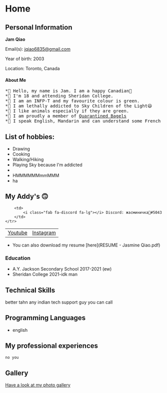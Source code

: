 # Home

<script src="https://kit.fontawesome.com/6d173168d3.js" crossorigin="anonymous"></script>

## Personal Information
**Jam Qiao**

Email(s): [jqiao6835@gmail.com](mailto:jqiao6835@gmail.com)

Year of birth: 2003

Location: Toronto, Canada

#### About Me
<pre>
*🌿 Hello, my name is Jam. I am a happy Canadian🍁
*🌿 I'm 18 and attending Sheridan College.
*🌿 I am an INFP-T and my favourite colour is green.
*🌿 I am lethally addicted to Sky Children of the Light😃
*🌿 I like animals especially if they are green.
*🌿 I am proudly a member of <a href="https://discord.gg/PZaPX5Mt" target="blank">Quarantined Bagels</a>
*🌿 I speak English, Mandarin and can understand some French and Italian 
</pre>

## List of hobbies:
* Drawing
* Cooking
* Walking/Hiking
* Playing Sky because I'm addicted
* 
* HMMMMMMmmMMM
* ha

## My Addy's 🙃

<table>
    <tr>
        <td>
            <a href="https://www.youtube.com/channel/UCKW-d_GlZ-sblBa18tChqbw" target="blank"><i class="fab fa-youtube fa-lg"></i> Youtube</a>
        </td>
        <td>
            <a href="https://www.instagram.com/jqwq_art/" target="blank"><i class="fab fa-instagram fa-lg"></i> Instagram</a>
        </td>
        
        <td>
            <i class="fab fa-discord fa-lg"></i> Discord: жасминичка💚#5043
        </td>
    </tr>
</table>

* <i class="fas fa-file fa-lg"></i> You can also download my resume [here](RESUME - Jasmine Qiao.pdf)


### Education

* A.Y. Jackson Secondary School 2017-2021 (ew)
* Sheridan College 2021-idk man

## Technical Skills
better tahn any indian tech support guy you can call

## Programming Languages

* english

## My professional experiences

```markdown
no you
```
## Gallery

[Have a look at my photo gallery](/photo.md)